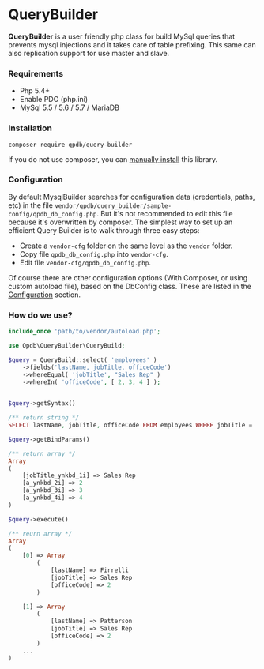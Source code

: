 # QueryBuilder

**QueryBuilder** is a user friendly php class for build MySql queries that prevents mysql injections and it takes care of table prefixing. This same can also replication support for use master and slave.

### Requirements
* Php 5.4+
* Enable PDO (php.ini)
* MySql 5.5 / 5.6 / 5.7 / MariaDB

### Installation

```
composer require qpdb/query-builder
```
If you do not use composer, you can [manually install](docs/installation/manual.md) this library.

### Configuration

By default MysqlBuilder searches for configuration data (credentials, paths, etc) in the file 
```vendor/qpdb/query_builder/sample-config/qpdb_db_config.php```. 
But it's not recommended to edit this file because it's overwritten by composer.
The simplest way to set up an efficient Query Builder is to walk through three easy steps:
- Create a ```vendor-cfg``` folder on the same level as the ```vendor``` folder.
- Copy file ```qpdb_db_config.php``` into ```vendor-cfg```.
- Edit file ```vendor-cfg/qpdb_db_config.php```.

Of course there are other configuration options (With Composer, or using custom autoload file), based on the DbConfig class. 
These are listed in the [Configuration](docs/installation/config2.md) section.

### How do we use?
```php
include_once 'path/to/vendor/autoload.php';

use Qpdb\QueryBuilder\QueryBuild;

$query = QueryBuild::select( 'employees' )
	->fields('lastName, jobTitle, officeCode')
	->whereEqual( 'jobTitle', "Sales Rep" )
	->whereIn( 'officeCode', [ 2, 3, 4 ] );
	
```
```php
$query->getSyntax()

/** return string */
SELECT lastName, jobTitle, officeCode FROM employees WHERE jobTitle = :jobTitle_ynkbd_1i AND officeCode IN ( :a_ynkbd_2i, :a_ynkbd_3i, :a_ynkbd_4i )
```
```php
$query->getBindParams()

/** return array */
Array
(
    [jobTitle_ynkbd_1i] => Sales Rep
    [a_ynkbd_2i] => 2
    [a_ynkbd_3i] => 3
    [a_ynkbd_4i] => 4
)
```
```php
$query->execute()

/** reurn array */
Array
(
    [0] => Array
        (
            [lastName] => Firrelli
            [jobTitle] => Sales Rep
            [officeCode] => 2
        )

    [1] => Array
        (
            [lastName] => Patterson
            [jobTitle] => Sales Rep
            [officeCode] => 2
        )
    ...
)
```
